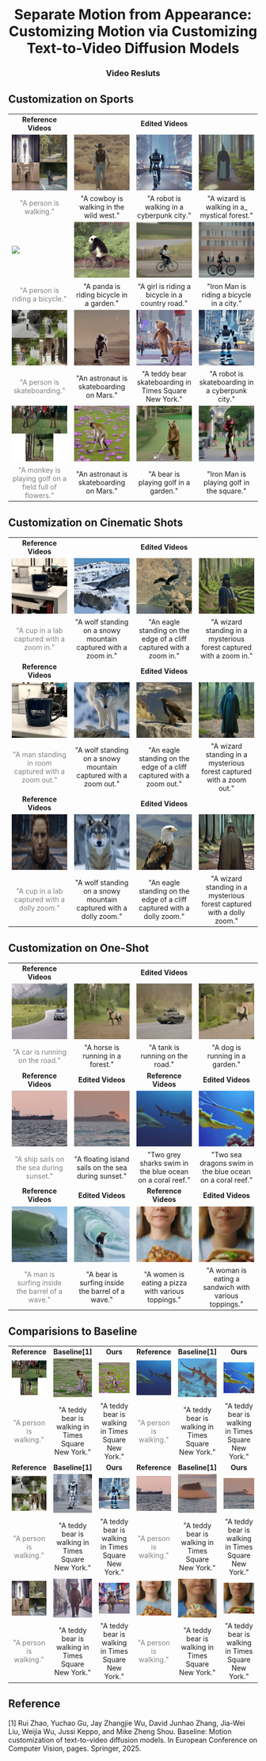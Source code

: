 <p align="center">

  <h1 align="center">Separate Motion from Appearance: Customizing Motion via Customizing Text-to-Video Diffusion Models </h1>
  <h3 align="center">Video Resluts </h3>



## Customization on Sports
<table class="center"> 
<tr>
  <td style="text-align:center;"><b>Reference Videos</b></td>
  <td style="text-align:center;" colspan="3"><b>Edited Videos</b></td>
</tr>
<tr>
  <td><img src=assets/walk/output.gif></td>
  <td><img src=assets/walk/A_cowboy_is_walking_in_the_wild_west.gif></td>
  <td><img src=assets/walk/A_robot_is_walking_in_a_cyberpunk_city.gif></td>
  <td><img src=assets/walk/A_wizard_is_walking_in_a_mystical_forest.gif></td>
</tr>
<tr>
  <td width=25% style="text-align:center;color:gray;">"A person is walking."</td>
  <td width=25% style="text-align:center;">"A cowboy is walking in the wild west."
  <td width=25% style="text-align:center;">"A robot is walking in a cyberpunk city."
  <td width=25% style="text-align:center;">"A wizard is walking in a_ mystical forest." 
</tr>
<tr>
  <td><img src=assets/bike/output.gif></td>
  <td><img src=assets/bike/A_panda_is_riding_bicycle_in_a_garden.gif></td>
  <td><img src=assets/bike/A_girl_is_riding_a_bicycle_in_a_country_road.gif></td>
  <td><img src=assets/bike/Iron_Man_is_riding_a_bicycle_in_a_city.gif></td>
</tr>
<tr>
  <td width=25% style="text-align:center;color:gray;">"A person is riding a bicycle."</td>
  <td width=25% style="text-align:center;">"A panda is riding bicycle in a garden."
  <td width=25% style="text-align:center;">"A girl is riding a bicycle in a country road." 
  <td width=25% style="text-align:center;">"Iron Man is riding a bicycle in a city."
</tr>
<tr>
  <td><img src=assets/skate/output.gif></td>
  <td><img src=assets/skate/An_astronaut_is_skateboarding_on_Mars.gif></td>
  <td><img src=assets/skate/A_teddy_bear_skateboarding_in_Times_Square_New_York.gif></td>
  <td><img src=assets/skate/A_robot_is_skateboarding_in_a_cyberpunk_city_front_view.gif></td>
</tr>
<tr>
  <td width=25% style="text-align:center;color:gray;">"A person is skateboarding."</td>
  <td width=25% style="text-align:center;">"An astronaut is skateboarding on Mars."
  <td width=25% style="text-align:center;">"A teddy bear skateboarding in Times Square New York." 
  <td width=25% style="text-align:center;">"A robot is skateboarding in a cyberpunk city."
</tr>
<tr>
  <td><img src=assets/golf/output.gif></td>
  <td><img src=assets/golf/A_monkey_is_playing_golf_on_a_field_full_of_flowers.gif></td>
  <td><img src=assets/golf/A_bear_is_playing_golf_in_a_garden_front_view.gif></td>
  <td><img src=assets/golf/Iron_Man_is_playing_golf_in_the_square.gif></td>
</tr>
<tr>
  <td width=25% style="text-align:center;color:gray;">"A monkey is playing golf on a field full of flowers."</td>
  <td width=25% style="text-align:center;">"An astronaut is skateboarding on Mars."
  <td width=25% style="text-align:center;">"A bear is playing golf in a garden." 
  <td width=25% style="text-align:center;">"Iron Man is playing golf in the square."
</tr>
</table>




## Customization on Cinematic Shots
<table class="center"> 
<tr>
  <td style="text-align:center;"><b>Reference Videos</b></td>
  <td style="text-align:center;" colspan="3"><b>Edited Videos</b></td>
</tr>
<tr>
  <td><img src=assets/zoom_in/output.gif></td>
  <td><img src=assets/zoom_in/A_wolf_standing_on_a_snowy_mountain_captured_with_a_zoom_in.gif></td>
  <td><img src=assets/zoom_in/An_eagle_standing_on_the_edge_of_a_cliff_captured_with_a_zoom_in.gif></td>
  <td><img src=assets/zoom_in/A_wizard_standing_in_a_mysterious_forest__captured_with_a_zoom_in.gif></td>
</tr>
<tr>
  <td width=25% style="text-align:center;color:gray;">"A cup in a lab captured with a zoom in."</td>
  <td width=25% style="text-align:center;">"A wolf standing on a snowy mountain captured with a zoom in."
  <td width=25% style="text-align:center;">"An eagle standing on the edge of a cliff captured with a zoom in."
  <td width=25% style="text-align:center;">"A wizard standing in a mysterious forest captured with a zoom in." 
</tr>
<tr>
  <td style="text-align:center;"><b>Reference Videos</b></td>
  <td style="text-align:center;" colspan="3"><b>Edited Videos</b></td>
</tr>
<tr>
  <td><img src=assets/zomm_out/zoom_out_16.gif></td>
  <td><img src=assets/zomm_out/A_wolf_standing_on_a_snowy_mountain_captured_with_a_dolly_zoom_24_400_0.1.gif></td>
  <td><img src=assets/zomm_out/An_eagle_standing_on_the_edge_of_a_cliff_captured_with_a_zoom_out_3_400_0.1.gif></td>
  <td><img src=assets/zomm_out/A_wizard_standing_in_a_mysterious_forest__captured_with_a_zoom_out_48_600_0.1.gif></td>
</tr>
<tr>
  <td width=25% style="text-align:center;color:gray;">"A man standing in room captured with a zoom out."</td>
  <td width=25% style="text-align:center;">"A wolf standing on a snowy mountain captured with a zoom out."
  <td width=25% style="text-align:center;">"An eagle standing on the edge of a cliff captured with a zoom out."
  <td width=25% style="text-align:center;">"A wizard standing in a mysterious forest captured with a zoom out." 
</tr>
<tr>
  <td style="text-align:center;"><b>Reference Videos</b></td>
  <td style="text-align:center;" colspan="3"><b>Edited Videos</b></td>
</tr>
<tr>
  <td><img src=assets/dolly/dolly_zoom.gif></td>
  <td><img src=assets/dolly/A_wolf_standing_on_a_snowy_mountain_captured_with_a_dolly_zoom.gif></td>
  <td><img src=assets/dolly/An_eagle_standing_on_the_edge_of_a_cliff_captured_with_a_dolly_zoom.gif></td>
  <td><img src=assets/dolly/A_wizard_standing_in_a_mysterious_forest__captured_with_a_dolly_zoom.gif></td>
</tr>
<tr>
  <td width=25% style="text-align:center;color:gray;">"A cup in a lab captured with a dolly zoom."</td>
  <td width=25% style="text-align:center;">"A wolf standing on a snowy mountain captured with a dolly zoom."
  <td width=25% style="text-align:center;">"An eagle standing on the edge of a cliff captured with a dolly zoom."
  <td width=25% style="text-align:center;">"A wizard standing in a mysterious forest captured with a dolly zoom." 
</tr>
</table>





## Customization on One-Shot
<table class="center"> 
<tr>
  <td style="text-align:center;"><b>Reference Videos</b></td>
  <td style="text-align:center;" colspan="3"><b>Edited Videos</b></td>
</tr>
<tr>
  <td><img src=assets/car-turn/car-turn.gif></td>
  <td><img src=assets/car-turn/A_horse_is_running_in_a_forest.gif></td>
  <td><img src=assets/car-turn/A_tank_is_running_on_the_road.gif></td>
  <td><img src=assets/car-turn/A_dog_is_running_in_a_garden.gif></td>
</tr>
<tr>
  <td width=25% style="text-align:center;color:gray;">"A car is running on the road."</td>
  <td width=25% style="text-align:center;">"A horse is running in a forest."
  <td width=25% style="text-align:center;">"A tank is running on the road."
  <td width=25% style="text-align:center;">"A dog is running in a garden." 
</tr>
<tr>
  <td style="text-align:center;" colspan="1"><b>Reference Videos</b></td>
  <td style="text-align:center;" colspan="1"><b>Edited Videos</b></td>
  <td style="text-align:center;" colspan="1"><b>Reference Videos</b></td>
  <td style="text-align:center;" colspan="1"><b>Edited Videos</b></td>
</tr>
<tr>
  <td><img src=assets/ori16frames/ship-sailing.gif></td>
  <td><img src=assets/oneshot/island.gif></td>
  <td><img src=assets/ori16frames/sharks-swimming.gif></td>
  <td><img src=assets/oneshot/sea-dragon.gif></td>
</tr>
<tr>
  <td width=25% style="text-align:center;color:gray;">"A ship sails on the sea during sunset."</td>
  <td width=25% style="text-align:center;">"A floating island sails on the sea during sunset."
  <td width=25% style="text-align:center;">"Two grey sharks swim in the blue ocean on a coral reef." 
  <td width=25% style="text-align:center;">"Two sea dragons swim in the blue ocean on a coral reef."
</tr>

<tr>
  <td style="text-align:center;" colspan="1"><b>Reference Videos</b></td>
  <td style="text-align:center;" colspan="1"><b>Edited Videos</b></td>
  <td style="text-align:center;" colspan="1"><b>Reference Videos</b></td>
  <td style="text-align:center;" colspan="1"><b>Edited Videos</b></td>
</tr>
<tr>
  <td><img src=assets/ori16frames/surfer-on-wave.gif></td>
  <td><img src=assets/oneshot/A_bear_is_surfing_inside_the_barrel_of_a_wave.gif></td>
  <td><img src=assets/ori16frames/eating-pizza.gif></td>
  <td><img src=assets/oneshot/A_woman_is_eating_a_sandwich_with_various_toppings.gif></td>
</tr>
<tr>
  <td width=25% style="text-align:center;color:gray;">"A man is surfing inside the barrel of a wave."</td>
  <td width=25% style="text-align:center;">"A bear is surfing inside the barrel of a wave."
  <td width=25% style="text-align:center;">"A women is eating a pizza with various toppings." 
  <td width=25% style="text-align:center;">"A woman is eating a sandwich with various toppings."
</tr>


</table>







## Comparisions to Baseline

<table style="width:100%; table-layout:fixed; border-collapse:collapse;">
<colgroup>
    <col style="width:16.6667%;">
    <col style="width:16.6667%;">
    <col style="width:16.6667%;">
    <col style="width:16.6667%;">
    <col style="width:16.6667%;">
    <col style="width:16.6667%;">
  </colgroup>
  <tr>
    <td style="text-align:center; width:16.6%;" colspan="1"><b>Reference</b></td>
    <td style="text-align:center; width:16.6%;" colspan="1"><b>Baseline[1]</b></td>
    <td style="text-align:center; width:16.6%;" colspan="1"><b>Ours</b></td>
    <td style="text-align:center; width:16.6%;" colspan="1"><b>Reference</b></td>
    <td style="text-align:center; width:16.6%;" colspan="1"><b>Baseline[1]</b></td>
    <td style="text-align:center; width:16.6%;" colspan="1"><b>Ours</b></td>
  </tr>
  <tr>
    <td><img src="assets/golf/output.gif" ></td>
    <td><img src="assets/md/monkey.gif"></td>
    <td><img src="assets/golf/A_monkey_is_playing_golf_on_a_field_full_of_flowers.gif"></td>
    <td><img width=100% src="assets/ori16frames/sharks-swimming.gif"></td>
    <td><img src="assets/md/Two_sea_dragons_swim_in_the_blue_ocean_on_a_coral_reef_0_300.gif"></td>
    <td><img src="assets/oneshot/sea-dragon.gif"></td>
  </tr>
  <tr>
    <td style="text-align:center; width:16.6%; color:gray;">"A person is walking."</td>
    <td style="text-align:center; width:16.6%;">"A teddy bear is walking in Times Square New York."</td>
    <td style="text-align:center; width:16.6%;">"A teddy bear is walking in Times Square New York."</td>
    <td style="text-align:center; width:16.6%; color:gray;">"A person is walking."</td>
    <td style="text-align:center; width:16.6%;">"A teddy bear is walking in Times Square New York."</td>
    <td style="text-align:center; width:16.6%;">"A teddy bear is walking in Times Square New York."</td>
  </tr>




  <tr>
    <td style="text-align:center; width:16.6%;"><b>Reference</b></td>
    <td style="text-align:center; width:16.6%;"><b>Baseline[1]</b></td>
    <td style="text-align:center; width:16.6%;"><b>Ours</b></td>
    <td style="text-align:center; width:16.6%;"><b>Reference</b></td>
    <td style="text-align:center; width:16.6%;"><b>Baseline[1]</b></td>
    <td style="text-align:center; width:16.6%;"><b>Ours</b></td>
  </tr>
  <tr>
    <td><img src="assets/skate/output.gif" ></td>
    <td><img src="assets/md/A_robot_is_skateboarding_in_a_cyberpunk_city.gif"></td>
    <td><img src="assets/skate/A_robot_is_skateboarding_in_a_cyberpunk_city_front_view.gif"></td>
    <td><img src="assets/ori16frames/ship-sailing.gif"></td>
    <td><img src="assets/md/island.gif"></td>
    <td><img src="assets/oneshot/island.gif"></td>
  </tr>
  <tr>
    <td style="text-align:center; width:16.6%; color:gray;">"A person is walking."</td>
    <td style="text-align:center; width:16.6%;">"A teddy bear is walking in Times Square New York."</td>
    <td style="text-align:center; width:16.6%;">"A teddy bear is walking in Times Square New York."</td>
    <td style="text-align:center; width:16.6%; color:gray;">"A person is walking."</td>
    <td style="text-align:center; width:16.6%;">"A teddy bear is walking in Times Square New York."</td>
    <td style="text-align:center; width:16.6%;">"A teddy bear is walking in Times Square New York."</td>
  </tr>


  <tr>
    <td><img src="assets/walk/output.gif" ></td>
    <td><img src="assets/md/walk.gif"></td>
    <td><img src="assets/walk/A_teddy_bear_is_walking_in_Times_Square_New_York.gif"></td>
    <td><img src="assets/ori16frames/eating-pizza.gif"></td>
    <td><img src="assets/md/eatting-pizza.gif"></td>
    <td><img src="assets/oneshot/A_woman_is_eating_a_sandwich_with_various_toppings.gif"></td>
  </tr>
  <tr>
    <td style="text-align:center; width:16.6%; color:gray;">"A person is walking."</td>
    <td style="text-align:center; width:16.6%;">"A teddy bear is walking in Times Square New York."</td>
    <td style="text-align:center; width:16.6%;">"A teddy bear is walking in Times Square New York."</td>
    <td style="text-align:center; width:16.6%; color:gray;">"A person is walking."</td>
    <td style="text-align:center; width:16.6%;">"A teddy bear is walking in Times Square New York."</td>
    <td style="text-align:center; width:16.6%;">"A teddy bear is walking in Times Square New York."</td>
  </tr>

</table>



## Reference
[1] Rui Zhao, Yuchao Gu, Jay Zhangjie Wu, David Junhao Zhang, Jia-Wei Liu, Weijia Wu, Jussi Keppo, and Mike Zheng Shou. Baseline: Motion customization of text-to-video diffusion models. In European Conference on Computer Vision, pages. Springer, 2025.